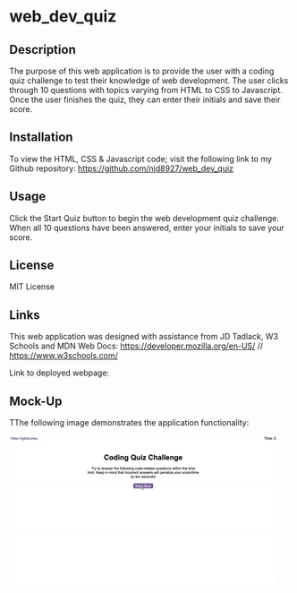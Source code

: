 # web_dev_quiz

## Description

The purpose of this web application is to provide the user with a coding quiz challenge to test their knowledge of web development. The user clicks through 10 questions with topics varying from HTML to CSS to Javascript. Once the user finishes the quiz, they can enter their initials and save their score.

## Installation

To view the HTML, CSS & Javascript code; visit the following link to my Github repository: https://github.com/njd8927/web_dev_quiz

## Usage

Click the Start Quiz button to begin the web development quiz challenge. When all 10 questions have been answered, enter your initials to save your score.

## License

MIT License

## Links

This web application was designed with assistance from JD Tadlack, W3 Schools and MDN Web Docs: https://developer.mozilla.org/en-US/ // https://www.w3schools.com/

Link to deployed webpage: 
## Mock-Up

TThe following image demonstrates the application functionality:

![A user clicks through a coding quiz challenge and upon completion, enters their initials to save their score before starting over.](./assets/images/readme.gif)